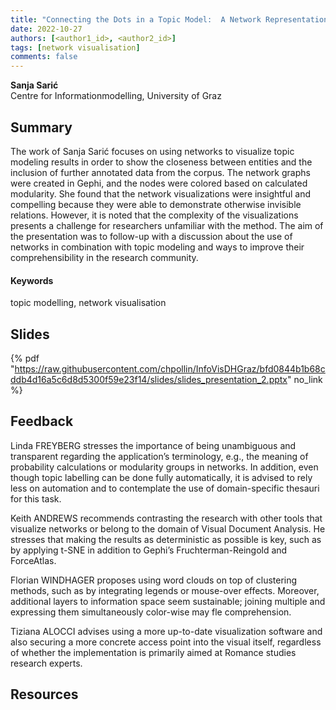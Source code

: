 ```yaml
---
title: "Connecting the Dots in a Topic Model:  A Network Representation of Topics and Periodicals"
date: 2022-10-27
authors: [<author1_id>, <author2_id>]
tags: [network visualisation]
comments: false
---
```


**Sanja Sarić**\
Centre for Informationmodelling, University of Graz

## Summary

The work of Sanja Sarić focuses on using networks to visualize topic modeling results in order to show the closeness between entities and the inclusion of further annotated data from the corpus. The network graphs were created in Gephi, and the nodes were colored based on calculated modularity. She found that the network visualizations were insightful and compelling because they were able to demonstrate otherwise invisible relations. However, it is noted that the complexity of the visualizations presents a challenge for researchers unfamiliar with the method. The aim of the presentation was to follow-up with a discussion about the use of networks in combination with topic modeling and ways to improve their comprehensibility in the research community.

#### Keywords

topic modelling, network visualisation

## Slides

{% pdf "https://raw.githubusercontent.com/chpollin/InfoVisDHGraz/bfd0844b1b68cddb4d16a5c6d8d5300f59e23f14/slides/slides_presentation_2.pptx" no_link %}

## Feedback

Linda FREYBERG stresses the importance of being unambiguous and transparent regarding the application’s terminology, e.g., the meaning of probability calculations or modularity groups in networks. In addition, even though topic labelling can be done fully automatically, it is advised to rely less on automation and to contemplate the use of domain-specific thesauri for this task.

Keith ANDREWS recommends contrasting the research with other tools that visualize networks or belong to the domain of Visual Document Analysis. He stresses that making the results as deterministic as possible is key, such as by applying t-SNE in addition to Gephi’s Fruchterman-Reingold and ForceAtlas.

Florian WINDHAGER proposes using word clouds on top of clustering methods, such as by integrating legends or mouse-over effects. Moreover, additional layers to information space seem sustainable; joining multiple and expressing them simultaneously color-wise may fle comprehension.

Tiziana ALOCCI advises using a more up-to-date visualization software and also securing a more concrete access point into the visual itself, regardless of whether the implementation is primarily aimed at Romance studies research experts.

## Resources